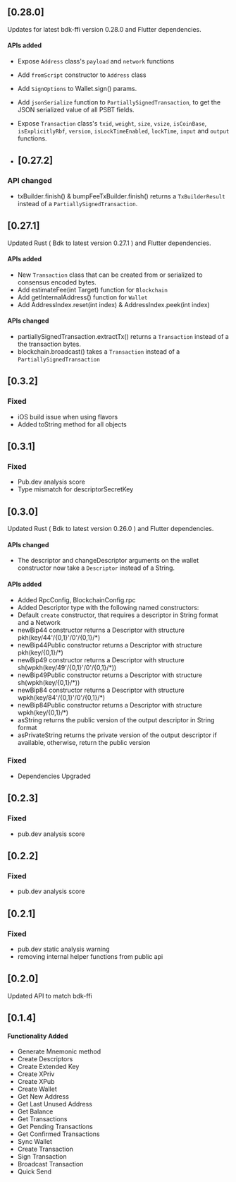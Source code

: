 ## [0.28.0]
Updates for latest bdk-ffi version 0.28.0 and Flutter dependencies.

#### APIs added
- Expose `Address` class's `payload` and `network` functions
- Add `fromScript` constructor to `Address` class
- Add `SignOptions` to Wallet.sign() params. 
- Add `jsonSerialize` function to `PartiallySignedTransaction`, to get the JSON serialized value of all PSBT fields.
- Expose `Transaction` class's  `txid`, `weight`, `size`, `vsize`, `isCoinBase`, `isExplicitlyRbf`, `version`, `isLockTimeEnabled`, `lockTime`, `input` and `output` functions.

- ## [0.27.2]
### API changed
- txBuilder.finish() & bumpFeeTxBuilder.finish() returns a `TxBuilderResult` instead of a `PartiallySignedTransaction`.

## [0.27.1]
Updated Rust ( Bdk to latest version 0.27.1 ) and Flutter dependencies.

#### APIs added
  - New `Transaction` class that can be created from or serialized to consensus encoded bytes. 
  - Add estimateFee(int Target) function for `Blockchain`
  - Add getInternalAddress() function for `Wallet`
  - Add AddressIndex.reset(int index) & AddressIndex.peek(int index)

#### APIs changed
  - partiallySignedTransaction.extractTx() returns a `Transaction` instead of a the transaction bytes.
  - blockchain.broadcast() takes a `Transaction` instead of a `PartiallySignedTransaction`

## [0.3.2]
### Fixed
- iOS build issue when using flavors 
- Added toString method for all objects

## [0.3.1]
### Fixed
- Pub.dev analysis score 
- Type mismatch for descriptorSecretKey

## [0.3.0]
Updated Rust ( Bdk to latest version 0.26.0 ) and Flutter dependencies. 

#### APIs changed

  - The descriptor and changeDescriptor arguments on the wallet constructor now take a `Descriptor` instead of a String. 
 
#### APIs added

   - Added RpcConfig, BlockchainConfig.rpc
   - Added Descriptor type with the following named constructors:
   - Default `create` constructor, that requires a descriptor in String format and a Network
   - newBip44 constructor returns a Descriptor with structure pkh(key/44'/{0,1}'/0'/{0,1}/*)
   - newBip44Public constructor returns a Descriptor with structure pkh(key/{0,1}/*)
   - newBip49 constructor returns a Descriptor with structure sh(wpkh(key/49'/{0,1}'/0'/{0,1}/*))
   - newBip49Public constructor returns a Descriptor with structure sh(wpkh(key/{0,1}/*))
   - newBip84 constructor returns a Descriptor with structure wpkh(key/84'/{0,1}'/0'/{0,1}/*)
   - newBip84Public constructor returns a Descriptor with structure wpkh(key/{0,1}/*)
   - asString returns the public version of the output descriptor in String format
   - asPrivateString returns the private version of the output descriptor if available, otherwise, return the public version

### Fixed

- Dependencies Upgraded

## [0.2.3]

### Fixed

- pub.dev analysis score

## [0.2.2]

### Fixed

- pub.dev analysis score

## [0.2.1]

### Fixed

- pub.dev static analysis warning
- removing internal helper functions from public api

## [0.2.0]

Updated API to match bdk-ffi

## [0.1.4]

#### Functionality Added

- Generate Mnemonic method
- Create Descriptors
- Create Extended Key
- Create XPriv
- Create XPub
- Create Wallet
- Get New Address
- Get Last Unused Address
- Get Balance
- Get Transactions
- Get Pending Transactions
- Get Confirmed Transactions
- Sync Wallet
- Create Transaction
- Sign Transaction
- Broadcast Transaction
- Quick Send
